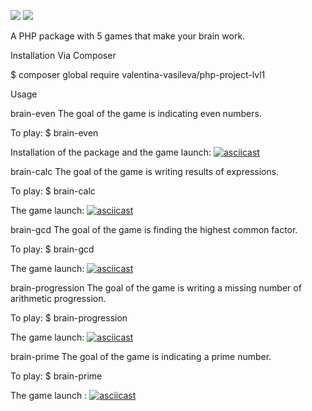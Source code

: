 <a href="https://codeclimate.com/github/Valentina-Vasileva/php-project-lvl1"><img src="https://api.codeclimate.com/v1/badges/a99a88d28ad37a79dbf6/maintainability" /></a>
![](https://github.com/Valentina-Vasileva/php-project-lvl1/workflows/PHP%20test/badge.svg)

A PHP package with 5 games that make your brain work.

Installation
Via Composer

$ composer global require valentina-vasileva/php-project-lvl1

Usage

brain-even
The goal of the game is indicating even numbers.

To play:
$ brain-even

Installation of the package and the game launch:
[![asciicast](https://asciinema.org/a/l5RZGDG6qiVpgLDCLaGB5kIaV.svg)](https://asciinema.org/a/l5RZGDG6qiVpgLDCLaGB5kIaV)


brain-calc
The goal of the game is writing results of expressions.

To play:
$ brain-calc

The game launch:
[![asciicast](https://asciinema.org/a/s8ROQVsEzqQE6U4dQpPyY286J.svg)](https://asciinema.org/a/s8ROQVsEzqQE6U4dQpPyY286J)


brain-gcd
The goal of the game is finding the highest common factor.

To play:
$ brain-gcd

The game launch:
[![asciicast](https://asciinema.org/a/mqLek3rlbAhVOZGQwOj682xzg.svg)](https://asciinema.org/a/mqLek3rlbAhVOZGQwOj682xzg)


brain-progression
The goal of the game is writing a missing number of arithmetic progression.

To play:
$ brain-progression

The game launch:
[![asciicast](https://asciinema.org/a/YBXCEypNrZdtEQkdFHVLOCG8s.svg)](https://asciinema.org/a/YBXCEypNrZdtEQkdFHVLOCG8s)

brain-prime
The goal of the game is indicating a prime number.

To play:
$ brain-prime

The game launch :
[![asciicast](https://asciinema.org/a/WmFp0H9sOP38zsBLcIynJicR2.svg)](https://asciinema.org/a/WmFp0H9sOP38zsBLcIynJicR2)

